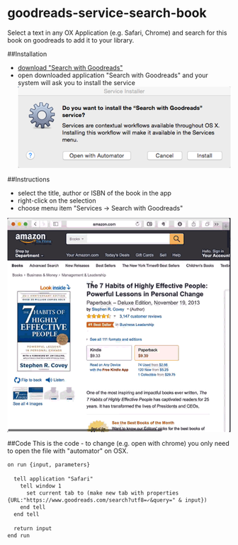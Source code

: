 # goodreads-service-search-book
Select a text in any OX Application (e.g. Safari, Chrome) and search for this book on goodreads to add it to your library.

##Installation
* [download "Search with Goodreads"](https://github.com/aheissenberger/goodreads-service-search-book/blob/master/Search%20with%20Goodreads.zip?raw=true)
* open downloaded application "Search with Goodreads" and your system will ask you to install the service
![service installer dialog](https://github.com/aheissenberger/goodreads-service-search-book/blob/master/doc/img/service-installer-dialog.png)

##Instructions
* select the title, author or ISBN of the book in the app
* right-click on the selection
* choose menu item "Services -> Search with Goodreads"

![demo of how to use](https://github.com/aheissenberger/goodreads-service-search-book/blob/master/doc/img/service-demo.gif)

##Code
This is the code - to change (e.g. open with chrome) you only need to open the file with "automator" on OSX.

```applescript
on run {input, parameters}
  
  tell application "Safari"
    tell window 1
      set current tab to (make new tab with properties {URL:"https://www.goodreads.com/search?utf8=✓&query=" & input})
    end tell
  end tell
  
  return input
end run

```